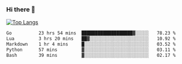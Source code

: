 ### Hi there 👋

<!--
**3Xpl0it3r/3Xpl0it3r** is a ✨ _special_ ✨ repository because its `README.md` (this file) appears on your GitHub profile.

Here are some ideas to get you started:

- 🔭 I’m currently working on ...
- 🌱 I’m currently learning ...
- 👯 I’m looking to collaborate on ...
- 🤔 I’m looking for help with ...
- 💬 Ask me about ...
- 📫 How to reach me: ...
- 😄 Pronouns: ...
- ⚡ Fun fact: ...
-->


[![Top Langs](https://github-readme-stats.vercel.app/api/top-langs/?username=3Xpl0it3r&layout=compact)](https://github.com/3Xpl0it3r/3Xpl0it3r)

<!--START_SECTION:waka-->

```txt
Go          23 hrs 54 mins  ███████████████████▓░░░░░   78.23 %
Lua         3 hrs 20 mins   ██▓░░░░░░░░░░░░░░░░░░░░░░   10.92 %
Markdown    1 hr 4 mins     █░░░░░░░░░░░░░░░░░░░░░░░░   03.52 %
Python      57 mins         ▓░░░░░░░░░░░░░░░░░░░░░░░░   03.11 %
Bash        39 mins         ▓░░░░░░░░░░░░░░░░░░░░░░░░   02.17 %
```

<!--END_SECTION:waka-->
